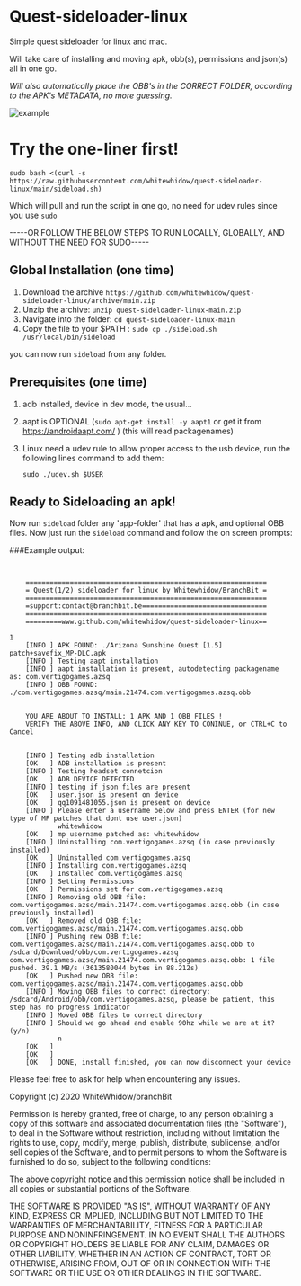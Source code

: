 # Quest-sideloader-linux
Simple quest sideloader for linux and mac.

Will take care of installing and moving apk, obb(s), permissions and json(s) all in one go.

_Will also automatically place the OBB's in the CORRECT FOLDER, occording to the APK's METADATA, no more guessing._

![example](https://i.imgur.com/cC70UUC.png)



# Try the one-liner first!
`sudo bash <(curl -s https://raw.githubusercontent.com/whitewhidow/quest-sideloader-linux/main/sideload.sh)`

Which will pull and run the script in one go, no need for udev rules since you use `sudo`

-----OR FOLLOW THE BELOW STEPS TO RUN LOCALLY, GLOBALLY, AND WITHOUT THE NEED FOR SUDO-----

## Global Installation (one time)
1. Download the archive `https://github.com/whitewhidow/quest-sideloader-linux/archive/main.zip`
2. Unzip the archive:
   `unzip quest-sideloader-linux-main.zip`
3. Navigate into the folder:
  `cd quest-sideloader-linux-main`
4. Copy the file to your $PATH : 
  `sudo cp ./sideload.sh /usr/local/bin/sideload`

you can now run `sideload` from any folder.


## Prerequisites (one time)

1. adb installed, device in dev mode, the usual...
2. aapt is OPTIONAL (`sudo apt-get install -y aapt1`      or get it from https://androidaapt.com/ )  (this will read packagenames)
3. Linux need a udev rule to allow proper access to the usb device, run the following lines command to add them:
   
   `sudo ./udev.sh $USER`
   
   

## Ready to Sideloading an apk!

Now run `sideload` folder any 'app-folder' that has a apk, and optional OBB files.
Now just run the `sideload` command and follow the on screen prompts:


###Example output:
```


    ============================================================
    = Quest(1/2) sideloader for linux by Whitewhidow/BranchBit =
    ============================================================
    =support:contact@branchbit.be===============================
    ============================================================
    =========www.github.com/whitewhidow/quest-sideloader-linux==

1
    [INFO ] APK FOUND: ./Arizona Sunshine Quest [1.5] patch+savefix_MP-DLC.apk	 
    [INFO ] Testing aapt installation 
    [INFO ] aapt installation is present, autodetecting packagename as: com.vertigogames.azsq 
    [INFO ] OBB FOUND: ./com.vertigogames.azsq/main.21474.com.vertigogames.azsq.obb 


    YOU ARE ABOUT TO INSTALL: 1 APK AND 1 OBB FILES !
    VERIFY THE ABOVE INFO, AND CLICK ANY KEY TO CONINUE, or CTRL+C to Cancel


    [INFO ] Testing adb installation 
    [OK   ] ADB installation is present 
    [INFO ] Testing headset connetcion 
    [OK   ] ADB DEVICE DETECTED 
    [INFO ] testing if json files are present 
    [OK   ] user.json is present on device 
    [OK   ] qq1091481055.json is present on device 
    [INFO ] Please enter a username below and press ENTER (for new type of MP patches that dont use user.json) 
            whitewhidow
    [OK   ] mp username patched as: whitewhidow 
    [INFO ] Uninstalling com.vertigogames.azsq (in case previously installed) 
    [OK   ] Uninstalled com.vertigogames.azsq 
    [INFO ] Installing com.vertigogames.azsq 
    [OK   ] Installed com.vertigogames.azsq 
    [INFO ] Setting Permissions 
    [OK   ] Permissions set for com.vertigogames.azsq 
    [INFO ] Removing old OBB file: com.vertigogames.azsq/main.21474.com.vertigogames.azsq.obb (in case previously installed) 
    [OK   ] Removed old OBB file: com.vertigogames.azsq/main.21474.com.vertigogames.azsq.obb 
    [INFO ] Pushing new OBB file: com.vertigogames.azsq/main.21474.com.vertigogames.azsq.obb to /sdcard/Download/obb/com.vertigogames.azsq 
com.vertigogames.azsq/main.21474.com.vertigogames.azsq.obb: 1 file pushed. 39.1 MB/s (3613580044 bytes in 88.212s)
    [OK   ] Pushed new OBB file: com.vertigogames.azsq/main.21474.com.vertigogames.azsq.obb 
    [INFO ] Moving OBB files to correct directory: /sdcard/Android/obb/com.vertigogames.azsq, please be patient, this step has no progress indicator 
    [INFO ] Moved OBB files to correct directory 
    [INFO ] Should we go ahead and enable 90hz while we are at it? (y/n)  
            n
    [OK   ]  
    [OK   ]  
    [OK   ] DONE, install finished, you can now disconnect your device
```

Please feel free to ask for help when encountering any issues.


 Copyright (c) 2020 WhiteWhidow/branchBit

 Permission is hereby granted, free of charge, to any person
 obtaining a copy of this software and associated documentation
 files (the "Software"), to deal in the Software without
 restriction, including without limitation the rights to use,
 copy, modify, merge, publish, distribute, sublicense, and/or sell
 copies of the Software, and to permit persons to whom the
 Software is furnished to do so, subject to the following
 conditions:

 The above copyright notice and this permission notice shall be
 included in all copies or substantial portions of the Software.

 THE SOFTWARE IS PROVIDED "AS IS", WITHOUT WARRANTY OF ANY KIND,
 EXPRESS OR IMPLIED, INCLUDING BUT NOT LIMITED TO THE WARRANTIES
 OF MERCHANTABILITY, FITNESS FOR A PARTICULAR PURPOSE AND
 NONINFRINGEMENT. IN NO EVENT SHALL THE AUTHORS OR COPYRIGHT
 HOLDERS BE LIABLE FOR ANY CLAIM, DAMAGES OR OTHER LIABILITY,
 WHETHER IN AN ACTION OF CONTRACT, TORT OR OTHERWISE, ARISING
 FROM, OUT OF OR IN CONNECTION WITH THE SOFTWARE OR THE USE OR
 OTHER DEALINGS IN THE SOFTWARE.
